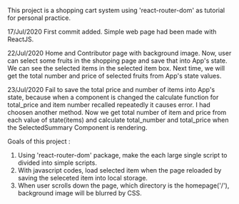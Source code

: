 This project is a shopping cart system using 'react-router-dom' as tutorial for personal practice.

17/Jul/2020
First commit added.
Simple web page had been made with ReactJS.

22/Jul/2020
Home and Contributor page with background image.
Now, user can select some fruits in the shopping page and save that into App's state. We can see the selected items in the selected item box.
Next time, we will get the total number and price of selected fruits from App's state values.

23/Jul/2020
Fail to save the total price and number of items into App's state, because when a component is changed the calculate function for total_price and item number recalled repeatedly it causes error.
I had choosen another method. Now we get total number of item and price from each value of state(items) and calculate total_number and total_price when the SelectedSummary Component is rendering.

Goals of this project :
1) Using 'react-router-dom' package, make the each large single script to divided into simple scripts.
2) With javascript codes, load selected item when the page reloaded by saving the seleceted item into local storage.
3) When user scrolls down the page, which directory is the homepage('/'), background image will be blurred by CSS.